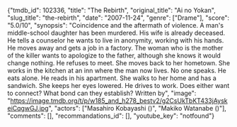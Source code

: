 {"tmdb_id": 102336, "title": "The Rebirth", "original_title": "Ai no Yokan", "slug_title": "the-rebirth", "date": "2007-11-24", "genre": ["Drame"], "score": "5.0/10", "synopsis": "Coincidence and the aftermath of violence. A man's middle-school daughter has been murdered. His wife is already deceased. He tells a counselor he wants to live in anonymity, working with his hands. He moves away and gets a job in a factory. The woman who is the mother of the killer wants to apologize to the father, although she knows it would change nothing. He refuses to meet. She moves back to her hometown. She works in the kitchen at an inn where the man now lives. No one speaks. He eats alone. He reads in his apartment. She walks to her home and has a sandwich. She keeps her eyes lowered. He drives to work. Does either want to connect? What bond can they establish? Written by", "image": "https://image.tmdb.org/t/p/w185_and_h278_bestv2/g2CsUkTbKT433jAyskeiCqgwGJ.jpg", "actors": ["Masahiro Kobayashi ()", "Makiko Watanabe ()"], "comments": [], "recommandations_id": [], "youtube_key": "notfound"}
